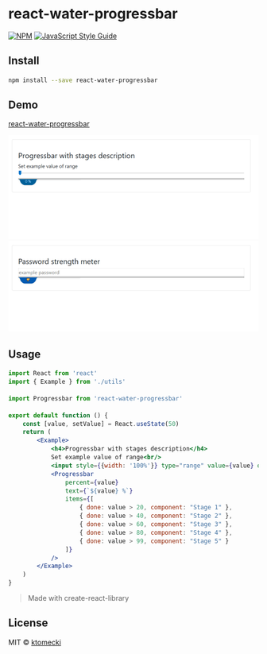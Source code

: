 # react-water-progressbar


[![NPM](https://img.shields.io/npm/v/react-water-progressbar.svg)](https://www.npmjs.com/package/react-water-progressbar) [![JavaScript Style Guide](https://img.shields.io/badge/code_style-standard-brightgreen.svg)](https://standardjs.com)

## Install

```bash
npm install --save react-water-progressbar
```

## Demo
[react-water-progressbar](https://ktomecki.github.io/react-water-progressbar/)

![Progressbar with stages description](example1.gif)
![Progressbar as password strength meter](example2.gif)

## Usage

```jsx
import React from 'react'
import { Example } from './utils'

import Progressbar from 'react-water-progressbar'

export default function () {
    const [value, setValue] = React.useState(50)
    return (
        <Example>
            <h4>Progressbar with stages description</h4>
            Set example value of range<br/>
            <input style={{width: '100%'}} type="range" value={value} onChange={e => setValue(e.target.value)} />
            <Progressbar
                percent={value}
                text={`${value} %`}
                items={[
                    { done: value > 20, component: "Stage 1" },
                    { done: value > 40, component: "Stage 2" },
                    { done: value > 60, component: "Stage 3" },
                    { done: value > 80, component: "Stage 4" },
                    { done: value > 99, component: "Stage 5" }
                ]}
            />
        </Example>
    )
}
```

> Made with create-react-library

## License

MIT © [ktomecki](https://github.com/ktomecki)
